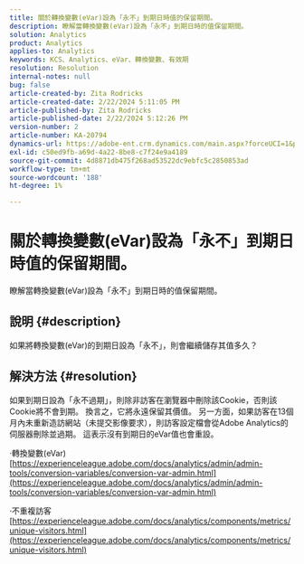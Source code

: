 ```yaml
---
title: 關於轉換變數(eVar)設為「永不」到期日時值的保留期間。
description: 瞭解當轉換變數(eVar)設為「永不」到期日時的值保留期間。
solution: Analytics
product: Analytics
applies-to: Analytics
keywords: KCS、Analytics、eVar、轉換變數、有效期
resolution: Resolution
internal-notes: null
bug: false
article-created-by: Zita Rodricks
article-created-date: 2/22/2024 5:11:05 PM
article-published-by: Zita Rodricks
article-published-date: 2/22/2024 5:12:26 PM
version-number: 2
article-number: KA-20794
dynamics-url: https://adobe-ent.crm.dynamics.com/main.aspx?forceUCI=1&pagetype=entityrecord&etn=knowledgearticle&id=f8dece5a-a5d1-ee11-9079-6045bd0061cb
exl-id: c50ed9fb-a69d-4a22-8be8-c7f24e9a4189
source-git-commit: 4d8871db475f268ad53522dc9ebfc5c2850853ad
workflow-type: tm+mt
source-wordcount: '188'
ht-degree: 1%

---
```


# 關於轉換變數(eVar)設為「永不」到期日時值的保留期間。


瞭解當轉換變數(eVar)設為「永不」到期日時的值保留期間。

## 說明 {#description}

如果將轉換變數(eVar)的到期日設為「永不」，則會繼續儲存其值多久？

## 解決方法 {#resolution}


如果到期日設為「永不過期」，則除非訪客在瀏覽器中刪除該Cookie，否則該Cookie將不會到期。 換言之，它將永遠保留其價值。 另一方面，如果訪客在13個月內未重新造訪網站（未提交影像要求），則訪客設定檔會從Adobe Analytics的伺服器刪除並過期。 這表示沒有到期日的eVar值也會重設。

·轉換變數(eVar)
[https://experienceleague.adobe.com/docs/analytics/admin/admin-tools/conversion-variables/conversion-var-admin.html](https://experienceleague.adobe.com/docs/analytics/admin/admin-tools/conversion-variables/conversion-var-admin.html)

·不重複訪客
[https://experienceleague.adobe.com/docs/analytics/components/metrics/unique-visitors.html](https://experienceleague.adobe.com/docs/analytics/components/metrics/unique-visitors.html)
